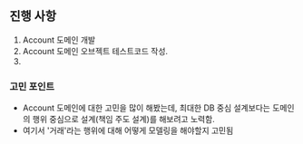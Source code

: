 ## 진행 사항
1. Account 도메인 개발
2. Account 도메인 오브젝트 테스트코드 작성.
3. 


### 고민 포인트
- Account 도메인에 대한 고민을 많이 해봤는데, 최대한 DB 중심 설계보다는 도메인의 행위 중심으로 설계(책임 주도 설계)를 해보려고 노력함.
- 여기서 '거래'라는 행위에 대해 어떻게 모델링을 해야할지 고민됨

